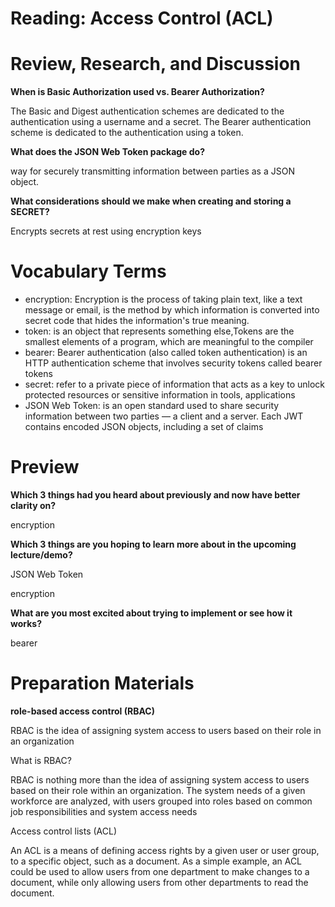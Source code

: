 # Reading: Access Control (ACL)

# Review, Research, and Discussion

**When is Basic Authorization used vs. Bearer Authorization?**

The Basic and Digest authentication schemes are dedicated to the authentication using a username and a secret. The Bearer authentication scheme is dedicated to the authentication using a token.

**What does the JSON Web Token package do?**

way for securely transmitting information between parties as a JSON object.

**What considerations should we make when creating and storing a SECRET?**

Encrypts secrets at rest using encryption keys

# Vocabulary Terms

* encryption: Encryption is the process of taking plain text, like a text message or email, is the method by which information is converted into secret code that hides the information's true meaning.
* token:  is an object that represents something else,Tokens are the smallest elements of a program, which are meaningful to the compiler
* bearer: 
Bearer authentication (also called token authentication) is an HTTP authentication scheme that involves security tokens called bearer tokens
* secret: refer to a private piece of information that acts as a key to unlock protected resources or sensitive information in tools, applications
* JSON Web Token: is an open standard used to share security information between two parties — a client and a server. Each JWT contains encoded JSON objects, including a set of claims

# Preview


**Which 3 things had you heard about previously and now have better clarity on?**

encryption

**Which 3 things are you hoping to learn more about in the upcoming lecture/demo?**

JSON Web Token

encryption

**What are you most excited about trying to implement or see how it works?**

bearer

# Preparation Materials

**role-based access control (RBAC)**

RBAC is the idea of assigning system access to users based on their role in an organization

What is RBAC?

RBAC is nothing more than the idea of assigning system access to users based on their role within an organization. The system needs of a given workforce are analyzed, with users grouped into roles based on common job responsibilities and system access needs


Access control lists (ACL)

 An ACL is a means of defining access rights by a given user or user group, to a specific object, such as a document.  As a simple example, an ACL could be used to allow users from one department to make changes to a document, while only allowing users from other departments to read the document.


